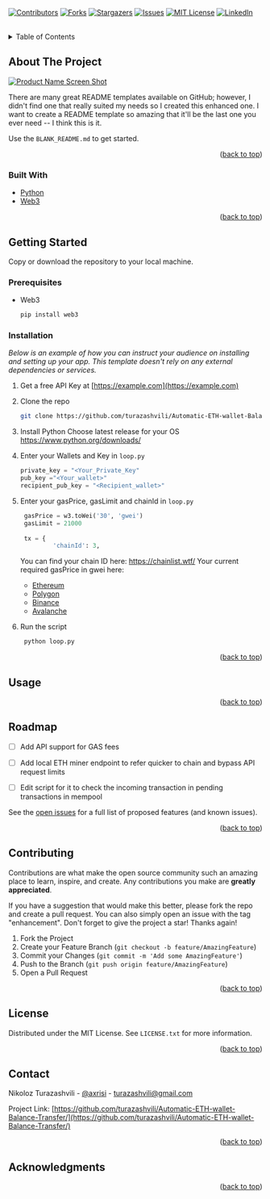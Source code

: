 <div id="top"></div>

<!-- PROJECT SHIELDS -->
[![Contributors][contributors-shield]][contributors-url]
[![Forks][forks-shield]][forks-url]
[![Stargazers][stars-shield]][stars-url]
[![Issues][issues-shield]][issues-url]
[![MIT License][license-shield]][license-url]
[![LinkedIn][linkedin-shield]][linkedin-url]



<!-- PROJECT LOGO -->
<br />

<!-- TABLE OF CONTENTS -->
<details>
  <summary>Table of Contents</summary>
  <ol>
    <li>
      <a href="#about-the-project">About The Project</a>
      <ul>
        <li><a href="#built-with">Built With</a></li>
      </ul>
    </li>
    <li>
      <a href="#getting-started">Getting Started</a>
      <ul>
        <li><a href="#prerequisites">Prerequisites</a></li>
        <li><a href="#installation">Installation</a></li>
      </ul>
    </li>
    <li><a href="#usage">Usage</a></li>
    <li><a href="#roadmap">Roadmap</a></li>
    <li><a href="#contributing">Contributing</a></li>
    <li><a href="#license">License</a></li>
    <li><a href="#contact">Contact</a></li>
    <li><a href="#acknowledgments">Acknowledgments</a></li>
  </ol>
</details>



<!-- ABOUT THE PROJECT -->
## About The Project

[![Product Name Screen Shot][product-screenshot]](https://example.com)

There are many great README templates available on GitHub; however, I didn't find one that really suited my needs so I created this enhanced one. I want to create a README template so amazing that it'll be the last one you ever need -- I think this is it.


Use the `BLANK_README.md` to get started.

<p align="right">(<a href="#top">back to top</a>)</p>



### Built With

* [Python](https://python.org/)
* [Web3](https://pypi.org/project/web3/)


<p align="right">(<a href="#top">back to top</a>)</p>



<!-- GETTING STARTED -->
## Getting Started

Copy or download the repository to your local machine.

### Prerequisites


* Web3
  ```sh
  pip install web3
  ```

### Installation

_Below is an example of how you can instruct your audience on installing and setting up your app. This template doesn't rely on any external dependencies or services._

1. Get a free API Key at [https://example.com](https://example.com)
2. Clone the repo
   ```sh
   git clone https://github.com/turazashvili/Automatic-ETH-wallet-Balance-Transfer.git
   ```
3. Install Python
   Choose latest release for your OS https://www.python.org/downloads/
4. Enter your Wallets and Key in `loop.py`
   ```py
   private_key = "<Your_Private_Key"
   pub_key ="<Your_wallet>"
   recipient_pub_key = "<Recipient_wallet>"
   ```
5. Enter your gasPrice, gasLimit and chainId in `loop.py`
   ```py
    gasPrice = w3.toWei('30', 'gwei')
    gasLimit = 21000
    
    tx = {
            'chainId': 3,
   ```
   You can find your chain ID here: https://chainlist.wtf/
   Your current required gasPrice in gwei here: 
     * [Ethereum](https://etherscan.io/gastracker)
     * [Polygon](https://polygonscan.com/gastracker)
     * [Binance](https://bscscan.com/gastracker)
     * [Avalanche]( https://snowtrace.io/gastracker)

6. Run the script
   ```py
    python loop.py
   ```

<p align="right">(<a href="#top">back to top</a>)</p>



<!-- USAGE EXAMPLES -->
## Usage



<p align="right">(<a href="#top">back to top</a>)</p>



<!-- ROADMAP -->
## Roadmap

- [ ] Add API support for GAS fees
- [ ] Add local ETH miner endpoint to refer quicker to chain and bypass API request limits
- [ ] Edit script for it to check the incoming transaction in pending transactions in mempool


See the [open issues](https://github.com/turazashvili/Automatic-ETH-wallet-Balance-Transfer/issues) for a full list of proposed features (and known issues).

<p align="right">(<a href="#top">back to top</a>)</p>



<!-- CONTRIBUTING -->
## Contributing

Contributions are what make the open source community such an amazing place to learn, inspire, and create. Any contributions you make are **greatly appreciated**.

If you have a suggestion that would make this better, please fork the repo and create a pull request. You can also simply open an issue with the tag "enhancement".
Don't forget to give the project a star! Thanks again!

1. Fork the Project
2. Create your Feature Branch (`git checkout -b feature/AmazingFeature`)
3. Commit your Changes (`git commit -m 'Add some AmazingFeature'`)
4. Push to the Branch (`git push origin feature/AmazingFeature`)
5. Open a Pull Request

<p align="right">(<a href="#top">back to top</a>)</p>



<!-- LICENSE -->
## License

Distributed under the MIT License. See `LICENSE.txt` for more information.

<p align="right">(<a href="#top">back to top</a>)</p>



<!-- CONTACT -->
## Contact

Nikoloz Turazashvili - [@axrisi](https://twitter.com/axrisi) - turazashvili@gmail.com

Project Link: [https://github.com/turazashvili/Automatic-ETH-wallet-Balance-Transfer/](https://github.com/turazashvili/Automatic-ETH-wallet-Balance-Transfer/)

<p align="right">(<a href="#top">back to top</a>)</p>



<!-- ACKNOWLEDGMENTS -->
## Acknowledgments

<p align="right">(<a href="#top">back to top</a>)</p>



<!-- MARKDOWN LINKS & IMAGES -->
<!-- https://www.markdownguide.org/basic-syntax/#reference-style-links -->
[contributors-shield]: https://img.shields.io/github/contributors/turazashvili/Automatic-ETH-wallet-Balance-Transfer.svg?style=for-the-badge
[contributors-url]: https://github.com/turazashvili/Automatic-ETH-wallet-Balance-Transfer/graphs/contributors
[forks-shield]: https://img.shields.io/github/forks/turazashvili/Automatic-ETH-wallet-Balance-Transfer.svg?style=for-the-badge
[forks-url]: https://github.com/turazashvili/Automatic-ETH-wallet-Balance-Transfer/network/members
[stars-shield]: https://img.shields.io/github/stars/turazashvili/Automatic-ETH-wallet-Balance-Transfer.svg?style=for-the-badge
[stars-url]: https://github.com/turazashvili/Automatic-ETH-wallet-Balance-Transfer/stargazers
[issues-shield]: https://img.shields.io/github/issues/turazashvili/Automatic-ETH-wallet-Balance-Transfer.svg?style=for-the-badge
[issues-url]: https://github.com/turazashvili/Automatic-ETH-wallet-Balance-Transfer/issues
[license-shield]: https://img.shields.io/github/license/turazashvili/Automatic-ETH-wallet-Balance-Transfer.svg?style=for-the-badge
[license-url]: https://github.com/turazashvili/Automatic-ETH-wallet-Balance-Transfer/blob/master/LICENSE.txt
[linkedin-shield]: https://img.shields.io/badge/-LinkedIn-black.svg?style=for-the-badge&logo=linkedin&colorB=555
[linkedin-url]: https://linkedin.com/in/turazashvili
[product-screenshot]: images/screenshot.png
